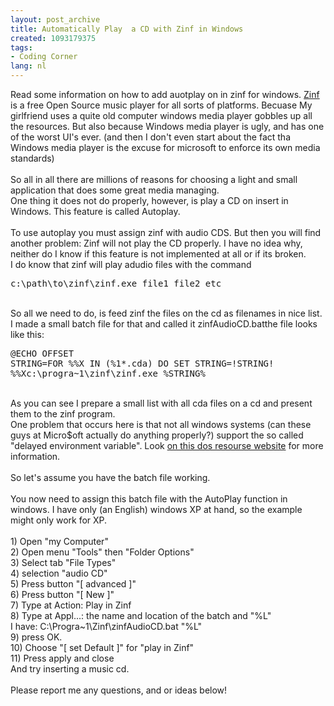```yaml
---
layout: post_archive
title: Automatically Play  a CD with Zinf in Windows
created: 1093179375
tags:
- Coding Corner
lang: nl
---
```

Read some information on how to add auotplay on in zinf for windows. [Zinf](http://zinf.org) is a free Open Source music player for all sorts of platforms. <!--break-->Becuase My girlfriend uses a quite old computer windows media player gobbles up all the resources. But also because Windows media player is ugly, and has one of the worst UI's ever. (and then I don't even start about the fact tha Windows media player is the excuse for microsoft to enforce its own media standards)<br /><br />So all in all there are millions of reasons for choosing a light and small application that does some great media managing. <br />One thing it does not do properly, however, is play a CD on insert in Windows. This feature is called Autoplay.<br /><br />To use autoplay you must assign zinf with audio CDS. But then you will find another problem: Zinf will not play the CD properly. I have no idea why, neither do I know if this feature is not implemented at all or if its broken. <br />I do know that zinf will play adudio files with the command<br /><pre>c:\path\to\zinf\zinf.exe file1 file2 etc</pre><br />So all we need to do, is feed zinf the files on the cd as filenames in nice list.<br />I made a small batch file for that and called it zinfAudioCD.batthe file looks like this:<br /><pre>@ECHO OFFSET STRING=FOR %%X IN (%1*.cda) DO SET STRING=!STRING! %%Xc:\progra~1\zinf\zinf.exe %STRING%</pre><br />As you can see I prepare a small list with all cda files on a cd and present them to the zinf program.<br />One problem that occurs here is that not all windows systems (can these guys at Micro$oft actually do anything properly?) support the so called "delayed environment variable". Look [on this dos resourse website](http://ss64.com/nt/cmd.html) for more information.<br /><br />So let's assume you have the batch file working. <br /><br />You now need to assign this batch file with the AutoPlay function in windows. I have only (an English) windows XP at hand, so the example might only work for XP.<br /><br />1) Open "my Computer"<br />2) Open menu "Tools" then "Folder Options"<br />3) Select tab "File Types"<br />4) selection "audio CD"<br />5) Press button "[ advanced ]"<br />6) Press button "[ New ]"<br />7) Type at Action: Play in Zinf<br />8) Type at Appl...: the name and location of the batch and "%L" <br />I have: C:\Progra~1\Zinf\zinfAudioCD.bat "%L"<br />9) press OK.<br />10) Choose "[ set Default ]" for "play in Zinf"<br />11) Press apply and close <br />And try inserting a music cd.<br /><br />Please report me any questions, and or ideas below!
